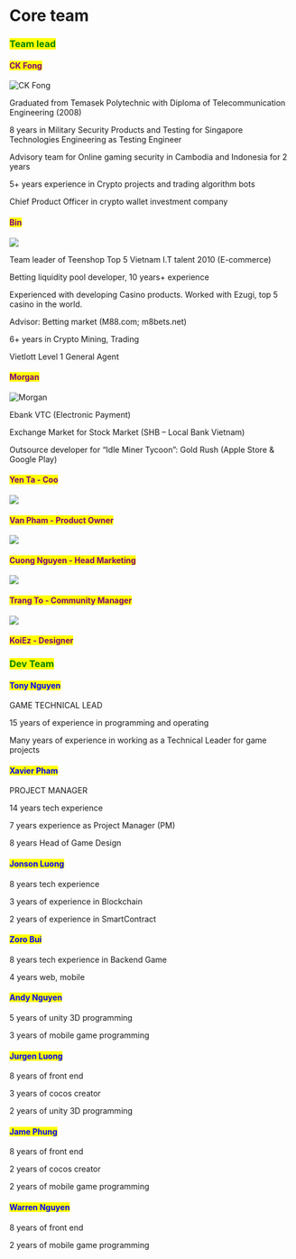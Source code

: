 # Core team

### <mark style="color:green;">Team lead</mark>

#### <mark style="color:purple;">CK Fong</mark>

![CK Fong](../.gitbook/assets/Picture5.png)

Graduated from Temasek Polytechnic with Diploma of Telecommunication Engineering (2008)

8 years in Military Security Products and Testing for Singapore Technologies Engineering as Testing Engineer

Advisory team for Online gaming security in Cambodia and Indonesia for 2 years

5+ years experience in Crypto projects and trading algorithm bots

Chief Product Officer in crypto wallet investment company

#### <mark style="color:purple;">Bin</mark>

![](../.gitbook/assets/bin.png)

Team leader of Teenshop Top 5 Vietnam I.T talent 2010 (E-commerce)

Betting liquidity pool developer, 10 years+ experience

Experienced with developing Casino products. Worked with Ezugi, top 5 casino in the world.

Advisor: Betting  market (M88.com; m8bets.net)

6+ years in Crypto Mining, Trading

Vietlott Level 1 General Agent

#### <mark style="color:purple;">Morgan</mark>

![Morgan](../.gitbook/assets/Picture7.png)

Ebank VTC (Electronic Payment)

Exchange Market for Stock Market (SHB – Local Bank Vietnam)

Outsource developer for “Idle Miner Tycoon”: Gold Rush (Apple Store & Google Play)

#### <mark style="color:purple;">Yen Ta  - Coo</mark>

![](../.gitbook/assets/yen2.png)

#### <mark style="color:purple;">Van Pham - Product Owner</mark>

![](../.gitbook/assets/avan1.png)

#### <mark style="color:purple;">Cuong Nguyen - Head Marketing</mark>

![](../.gitbook/assets/cuong1.png)

#### <mark style="color:purple;">Trang To - Community Manager</mark>

![](../.gitbook/assets/trang.png)

#### <mark style="color:purple;">KoiEz - Designer</mark>

### <mark style="color:green;">Dev Team</mark>

#### <mark style="color:blue;">Tony Nguyen</mark>

GAME TECHNICAL LEAD

15 years of experience in programming and operating

Many years of experience in working as a Technical Leader for game projects

#### <mark style="color:blue;">Xavier Pham</mark>

PROJECT MANAGER

14 years tech experience

7 years experience as Project Manager (PM)

8 years Head of Game Design

#### <mark style="color:blue;">Jonson Luong</mark>

8 years tech experience

3 years of experience in Blockchain

2 years of experience in SmartContract

#### <mark style="color:blue;">Zoro Bui</mark>

8 years tech experience in Backend Game

4 years web, mobile

#### <mark style="color:blue;">Andy Nguyen</mark>

5 years of unity 3D programming

3 years of mobile game programming

#### <mark style="color:blue;">Jurgen Luong</mark>

8 years of front end

3 years of cocos creator

2 years of unity 3D programming

#### <mark style="color:blue;">Jame Phung</mark>

8 years of front end

2 years of cocos creator

2 years of mobile game programming

#### <mark style="color:blue;">Warren Nguyen</mark>

8 years of front end

2 years of mobile game programming
